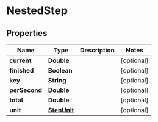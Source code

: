 

# NestedStep


## Properties

Name | Type | Description | Notes
------------ | ------------- | ------------- | -------------
**current** | **Double** |  |  [optional]
**finished** | **Boolean** |  |  [optional]
**key** | **String** |  |  [optional]
**perSecond** | **Double** |  |  [optional]
**total** | **Double** |  |  [optional]
**unit** | [**StepUnit**](StepUnit.md) |  |  [optional]



